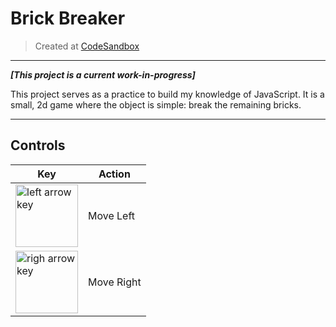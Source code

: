 # Brick Breaker
> Created at [CodeSandbox](www.codesandbox.io)

<hr/>

**_[This project is a current work-in-progress]_**

This project serves as a practice to build my knowledge of JavaScript. 
It is a small, 2d game where the object is simple: break the remaining bricks.

<hr/>

## Controls

| Key | Action |
| --- | --- |
| <img alt="left arrow key" src="https://d1nhio0ox7pgb.cloudfront.net/_img/v_collection_png/512x512/shadow/keyboard_key_left.png" width="100"> | Move Left |
| <img alt="righ arrow key" src="https://d1nhio0ox7pgb.cloudfront.net/_img/v_collection_png/512x512/shadow/keyboard_key_right.png" width="100">  | Move Right |
